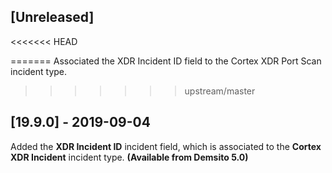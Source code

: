 ## [Unreleased]
<<<<<<< HEAD

=======
Associated the XDR Incident ID field to the Cortex XDR Port Scan incident type.
>>>>>>> upstream/master

## [19.9.0] - 2019-09-04
Added the **XDR Incident ID** incident field, which is associated to the **Cortex XDR Incident** incident type. **(Available from Demsito 5.0)**
